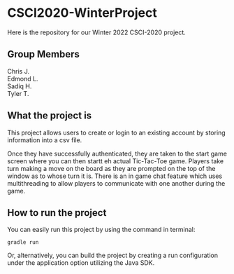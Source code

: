 # CSCI2020-WinterProject
Here is the repository for our Winter 2022 CSCI-2020 project.

## Group Members
Chris J.\
Edmond L.\
Sadiq H.\
Tyler T.

## What the project is
This project allows users to create or login to an existing account by storing information into a csv file. 

Once they have successfully authenticated, they are taken to the start game screen where you can then startt eh actual Tic-Tac-Toe game. 
Players take turn making a move on the board as they are prompted on the top of the window as to whose turn it is. 
There is an in game chat feature which uses multithreading to allow players to communicate with one another during the game.

## How to run the project
You can easily run this project by using the command in terminal:
```
gradle run
```

Or, alternatively, you can build the project by creating a run configuration under the application option utilizing the Java SDK.

